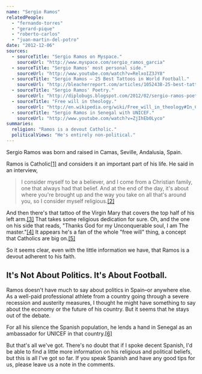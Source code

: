 ```yaml
---
name: "Sergio Ramos"
relatedPeople:
  - "fernando-torres"
  - "gerard-pique"
  - "roberto-carlos"
  - "juan-martin-del-potro"
date: "2012-12-06"
sources:
  - sourceTitle: "Sergio Ramos on Myspace."
    sourceUrl: "http://www.myspace.com/sergio_ramos_garcia"
  - sourceTitle: "Sergio Ramos' most personal side."
    sourceUrl: "http://www.youtube.com/watch?v=RelxoIZ3JY8"
  - sourceTitle: "Sergio Ramos – 25 Best Tattoos in World Football."
    sourceUrl: "http://bleacherreport.com/articles/1052438-25-best-tattoos-in-world-football/page/7"
  - sourceTitle: "Sergio Ramos' Poetry."
    sourceUrl: "http://diplobugs.blogspot.com/2012/02/sergio-ramos-poetry.html"
  - sourceTitle: "Free will in theology."
    sourceUrl: "http://en.wikipedia.org/wiki/Free_will_in_theology#In_Catholicism"
  - sourceTitle: "Sergio Ramos in Senegal with UNICEF."
    sourceUrl: "http://www.youtube.com/watch?v=ZjIhEb0Lyco"
summaries:
  religion: "Ramos is a devout Catholic."
  politicalViews: "He's entirely non-political."
---
```


Sergio Ramos was born and raised in Camas, Seville, Andalusia, Spain.

Ramos is Catholic<a class="source-citation" href="#http%3A%2F%2Fwww.myspace.com%2Fsergio_ramos_garcia" title="Sergio Ramos on Myspace.">[1]</a> and considers it an important part of his life. He said in an interview,

>I consider myself to be a believer, and I come from a Christian family, one that always had that belief. And at the end of the day, it's about where you're brought up and the way you take on all that's around you, so I consider myself religious.<a class="source-citation" href="#http%3A%2F%2Fwww.youtube.com%2Fwatch%3Fv%3DRelxoIZ3JY8" title="Sergio Ramos&apos; most personal side.">[2]</a>

And then there's that tattoo of the Virgin Mary that covers the top half of his left arm.<a class="source-citation" href="#http%3A%2F%2Fbleacherreport.com%2Farticles%2F1052438-25-best-tattoos-in-world-football%2Fpage%2F7" title="Sergio Ramos – 25 Best Tattoos in World Football.">[3]</a> That takes some religious dedication for sure. Oh, and the one on his side that reads, "Thanks God for my Unconquerable soul, I am The master."<a class="source-citation" href="#http%3A%2F%2Fdiplobugs.blogspot.com%2F2012%2F02%2Fsergio-ramos-poetry.html" title="Sergio Ramos&apos; Poetry.">[4]</a> It appears he's a fan of the whole "free will" thing, a concept that Catholics are big on.<a class="source-citation" href="#http%3A%2F%2Fen.wikipedia.org%2Fwiki%2FFree_will_in_theology%23In_Catholicism" title="Free will in theology.">[5]</a>

So it seems clear, even with the little information we have, that Ramos is a devout adherent to his faith.


## It's Not About Politics. It's About Football.

Ramos doesn't have much to say about politics in Spain–or anywhere else. As a well-paid professional athlete from a country going through a severe recession and austerity measures, I thought he might have something to say about the economy or the future of his country. But it seems that he stays out of the debate.

For all his silence the Spanish population, he lends a hand in Senegal as an ambassador for UNICEF in that country.<a class="source-citation" href="#http%3A%2F%2Fwww.youtube.com%2Fwatch%3Fv%3DZjIhEb0Lyco" title="Sergio Ramos in Senegal with UNICEF.">[6]</a>

But that's all we've got. There's no doubt that if I spoke decent Spanish, I'd be able to find a little more information on his religious and political beliefs, but this is all I've got so far. If you speak Spanish and have any good tips for us, please leave us a note in the comments.